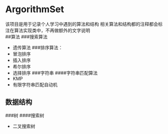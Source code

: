 # ArgorithmSet
该项目是用于记录个人学习中遇到的算法和结构
相关算法和结构都的注释都会标注在算法实现类中，不再做额外的文字说明  
##算法
###搜索算法
- 遗传算法
###排序算法：
- 冒泡排序    
- 插入排序    
- 希尔排序    
- 选择排序
###字符串
####字符串匹配算法
- KMP
- 有限字符串匹配自动机

## 数据结构
###树
####搜索树
- 二叉搜索树